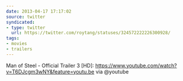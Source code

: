 ```yaml
---
date: 2013-04-17 17:17:02
source: twitter
syndicated:
- type: twitter
  url: https://twitter.com/roytang/statuses/324572222226300928/
tags:
- movies
- trailers
---
```


Man of Steel - Official Trailer 3 [HD]: https://www.youtube.com/watch?v=T6DJcgm3wNY&feature=youtu.be via @youtube